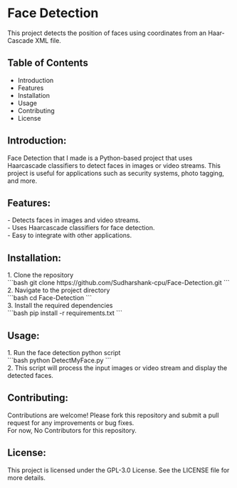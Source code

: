 <h1>Face Detection</h1>
This project detects the position of faces using coordinates from an Haar-Cascade XML file.

<h2>Table of Contents</h2>
<ul type="disc"> 
  <li>Introduction</li>
  <li>Features</li>
  <li>Installation</li>
  <li>Usage</li>
  <li>Contributing</li>
  <li>License</li>
</ul>

<h2>Introduction:</h2>
Face Detection that I made is a Python-based project that uses Haarcascade classifiers to detect faces in images or video streams. This project is useful for applications such as security systems, photo tagging, and more.

<h2>Features:</h2>
- Detects faces in images and video streams.<br>
- Uses Haarcascade classifiers for face detection.<br>
- Easy to integrate with other applications.<br>

<h2>Installation:</h2>
1. Clone the repository<br>
    ```bash
    git clone https://github.com/Sudharshank-cpu/Face-Detection.git
    ```<br>
2. Navigate to the project directory<br>
    ```bash
    cd Face-Detection
    ```<br>
3. Install the required dependencies<br>
    ```bash
    pip install -r requirements.txt
    ```<br>

<h2>Usage:</h2>
1. Run the face detection python script<br>
    ```bash
    python DetectMyFace.py
    ```<br>
2. This script will process the input images or video stream and display the detected faces.<br>

<h2>Contributing:</h2>
Contributions are welcome! Please fork this repository and submit a pull request for any improvements or bug fixes.<br>
For now, No Contributors for this repository.

<h2 id="license">License:</h2>
This project is licensed under the GPL-3.0 License. See the LICENSE file for more details.
